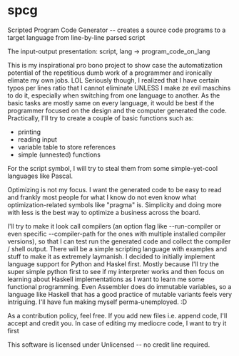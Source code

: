 # spcg
Scripted Program Code Generator -- creates a source code programs to a target language from line-by-line parsed script

The input-output presentation: script, lang -> program_code_on_lang

This is my inspirational pro bono project to show case the automatization potential of the repetitious dumb work of a
programmer and ironically elimate my own jobs. LOL Seriously though, I realized that I have certain typos per lines ratio
that I cannot eliminate UNLESS I make ze evil maschins to do it, especially when switching from one language to another.
As the basic tasks are mostly same on every language, it would be best if the programmer focused on the design and the
computer generated the code. Practically, I'll try to create a couple of basic functions such as:

* printing
* reading input
* variable table to store references
* simple (unnested) functions

 For the script symbol, I will try to steal them from some simple-yet-cool languages like Pascal.
 
 Optimizing is not my focus. I want the generated code to be easy to read and frankly most people for what I know
 do not even know what optimization-related symbols like "pragma" is. Simplicity and doing more with less is the best way
 to optimize a business across the board.
 
 I'll try to make it look call compilers (an option flag like --run-compiler or even specific --compiler-path for the
 ones with multiple installed compiler versions), so that I can test run the generated code and collect the compiler
 / shell output. There will be a simple scripting language with examples and stuff to make it as extremely laymanish. 
 I decided to initially implement language support for Python and Haskel first. Mostly because I'll try the super simple
 python first to see if my interpreter works and then focus on learning about Haskell implementations as I want to learn
 me some functional programming. Even Assembler does do immutable variables, so a language like Haskell that has a good
 practice of mutable variants feels very intriguing. I'll have fun making myself perma-unemployed. :D

As a contribution policy, feel free. If you add new files i.e. append code, I'll accept and credit you. In case of editing
my mediocre code, I want to try it first 

This software is licensed under Unlicensed -- no credit line required.
